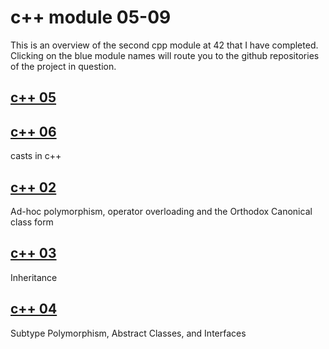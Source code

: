 # c++ module 05-09
This is an overview of the second cpp module at 42 that I have completed. Clicking on the blue module names will route you to the github repositories of the project in question.

## [c++ 05](https://github.com/dhuss42/cpp05)  

## [c++ 06](https://github.com/dhuss42/cpp06)
casts in c++

## [c++ 02](https://github.com/dhuss42/cpp02)  
Ad-hoc polymorphism, operator overloading
and the Orthodox Canonical class form

## [c++ 03](https://github.com/dhuss42/cpp03)  
Inheritance

## [c++ 04](https://github.com/dhuss42/cpp04) 
Subtype Polymorphism, Abstract Classes, and
Interfaces
